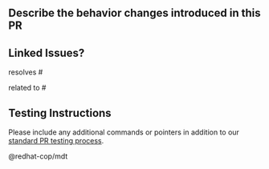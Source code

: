 ## Describe the behavior changes introduced in this PR

## Linked Issues?

resolves #<issue number>

related to #<issue number>

## Testing Instructions

Please include any additional commands or pointers in addition to our [standard PR testing process](/docs/Development.md#testing-pull-requests).

@redhat-cop/mdt
